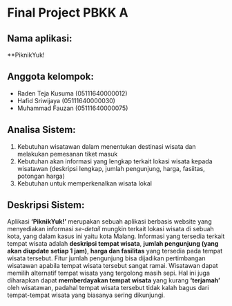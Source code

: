# Final Project PBKK A

## Nama aplikasi:
**PiknikYuk!

## Anggota kelompok:
  - Raden Teja Kusuma (05111640000012)
  - Hafid Sriwijaya   (05111640000030)
  - Muhammad Fauzan   (05111640000075)

## Analisa Sistem:
1. Kebutuhan wisatawan dalam menentukan destinasi wisata dan melakukan pemesanan tiket masuk
2. Kebutuhan akan informasi yang lengkap terkait lokasi wisata kepada wisatawan (deskripsi lengkap, jumlah pengunjung, harga, fasiitas, potongan harga)
3. Kebutuhan untuk memperkenalkan wisata lokal

## Deskripsi Sistem:
Aplikasi **‘PiknikYuk!’** merupakan sebuah aplikasi berbasis website yang menyediakan informasi *se-detail* mungkin terkait lokasi wisata di sebuah kota, yang dalam kasus ini yaitu kota Malang. Informasi yang tersedia terkait tempat wisata adalah **deskripsi tempat wisata**, **jumlah pengunjung (yang akan diupdate setiap 1 jam)**, **harga dan fasilitas** yang tersedia pada tempat wisata tersebut. Fitur jumlah pengunjung bisa dijadikan pertimbangan wisatawan apabila tempat wisata tersebut sangat ramai. Wisatawan dapat memilih alternatif tempat wisata yang tergolong masih sepi. Hal ini juga diharapkan dapat **memberdayakan tempat wisata** yang kurang **‘terjamah’** oleh wisatawan, padahal tempat wisata tersebut tidak kalah bagus dari tempat-tempat wisata yang biasanya sering dikunjungi. 
